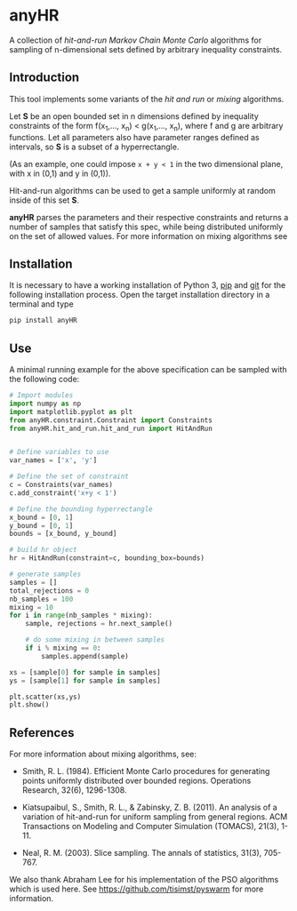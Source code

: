 # anyHR
A collection of *hit-and-run Markov Chain Monte Carlo* algorithms for sampling of n-dimensional sets defined by arbitrary inequality constraints.


## Introduction
This tool implements some variants of the *hit and run* or *mixing* algorithms. 

Let **S** be an open bounded set in n dimensions defined by inequality constraints of the form 
f(x<sub>1</sub>,..., x<sub>n</sub>) < g(x<sub>1</sub>,..., x<sub>n</sub>), where f and g are arbitrary functions.
Let all parameters also have parameter ranges defined as intervals, so **S** is a subset of a hyperrectangle.

(As an example, one could impose ``x + y < 1`` in the two dimensional plane, with x in (0,1) and y in (0,1)).

Hit-and-run algorithms can be used to get a sample uniformly at random inside of this set **S**.

**anyHR** parses the parameters and their respective constraints and returns a number of samples that satisfy this spec, 
while being distributed uniformly on the set of allowed values. 
For more information on mixing algorithms see

## Installation
It is necessary to have a working installation of Python 3,
[pip](https://pip.pypa.io/en/stable/installing/) and [git](https://git-scm.com/book/en/v2/Getting-Started-Installing-Git)  for the following installation process.
Open the target installation directory in a terminal and type
```bash
pip install anyHR
```

## Use
A minimal running example for the above specification can be sampled with the following code:

````python
# Import modules
import numpy as np
import matplotlib.pyplot as plt
from anyHR.constraint.Constraint import Constraints
from anyHR.hit_and_run.hit_and_run import HitAndRun


# Define variables to use
var_names = ['x', 'y']

# Define the set of constraint
c = Constraints(var_names)
c.add_constraint('x+y < 1')

# Define the bounding hyperrectangle
x_bound = [0, 1]
y_bound = [0, 1]
bounds = [x_bound, y_bound]

# build hr object
hr = HitAndRun(constraint=c, bounding_box=bounds)

# generate samples
samples = []
total_rejections = 0
nb_samples = 100
mixing = 10
for i in range(nb_samples * mixing):
    sample, rejections = hr.next_sample()

    # do some mixing in between samples
    if i % mixing == 0:
        samples.append(sample)

xs = [sample[0] for sample in samples]
ys = [sample[1] for sample in samples]

plt.scatter(xs,ys)
plt.show()
````

## References
For more information about mixing algorithms, see:

- Smith, R. L. (1984). Efficient Monte Carlo procedures for generating points uniformly distributed over bounded regions. Operations Research, 32(6), 1296-1308.

- Kiatsupaibul, S., Smith, R. L., & Zabinsky, Z. B. (2011). An analysis of a variation of hit-and-run for uniform sampling from general regions. ACM Transactions on Modeling and Computer Simulation (TOMACS), 21(3), 1-11.

- Neal, R. M. (2003). Slice sampling. The annals of statistics, 31(3), 705-767.


We also thank Abraham Lee for his implementation of the PSO algorithms which is used here.
See https://github.com/tisimst/pyswarm for more information.